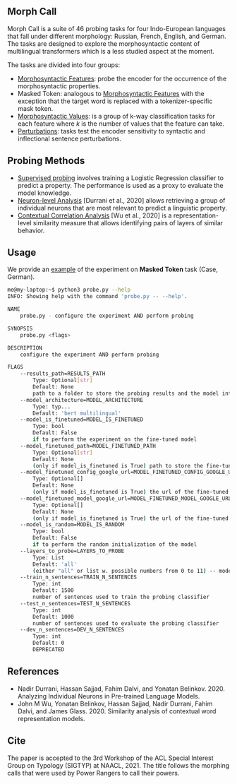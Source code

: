 ## Morph Call
Morph Call is a suite of 46 probing tasks for four Indo-European languages that fall under different morphology: Russian, French, English, and German. The tasks are designed to explore the morphosyntactic content of multilingual transformers which is a less studied aspect at the moment.

The tasks are divided into four groups:

* [Morphosyntactic Features](https://github.com/morphology-probing/morph-call/tree/main/data/morphosyntactic_features): probe the encoder for the occurrence of the morphosyntactic properties.
* Masked Token: analogous to [Morphosyntactic Features](https://github.com/morphology-probing/morph-call/tree/main/data/morphosyntactic_features) with the exception that the target word is replaced with a tokenizer-specific mask token.
* [Morphosyntactic Values](https://github.com/morphology-probing/morph-call/tree/main/data/morphosyntactic_values): is a group of k-way classification tasks for each feature where *k* is the number of values that the feature can take.
* [Perturbations](https://github.com/morphology-probing/morph-call/tree/main/data/perturbations): tasks test the encoder sensitivity to syntactic and inflectional sentence perturbations.

## Probing Methods

* [Supervised probing](https://github.com/morphology-probing/morph-call/tree/main/probing) involves training a Logistic Regression classifier to predict a property. The performance is used as a proxy to evaluate the model knowledge.
* [Neuron-level Analysis](https://github.com/fdalvi/NeuroX) [Durrani et al., 2020] allows retrieving a group of individual neurons that are most relevant to predict a linguistic property.
* [Contextual Correlation Analysis](https://github.com/johnmwu/contextual-corr-analysis/tree/master) [Wu et al., 2020] is a representation-level similarity measure that allows identifying pairs of layers of similar behavior. 

## Usage
We provide an [example](https://github.com/morphology-probing/morph-call/blob/main/examples/case-category-masks-probing.ipynb) of the experiment on **Masked Token** task (Case, German).

```bash
me@my-laptop:~$ python3 probe.py --help
INFO: Showing help with the command 'probe.py -- --help'.

NAME
    probe.py - configure the experiment AND perform probing

SYNOPSIS
    probe.py <flags>

DESCRIPTION
    configure the experiment AND perform probing

FLAGS
    --results_path=RESULTS_PATH
        Type: Optional[str]
        Default: None
        path to a folder to store the probing results and the model intermediate activations
    --model_architecture=MODEL_ARCHITECTURE
        Type: typ...
        Default: 'bert multilingual'
    --model_is_finetuned=MODEL_IS_FINETUNED
        Type: bool
        Default: False
        if to perform the experiment on the fine-tuned model
    --model_finetuned_path=MODEL_FINETUNED_PATH
        Type: Optional[str]
        Default: None
        (only if model_is_finetuned is True) path to store the fine-tuned model
    --model_finetuned_config_google_url=MODEL_FINETUNED_CONFIG_GOOGLE_URL
        Type: Optional[]
        Default: None
        (only if model_is_finetuned is True) the url of the fine-tuned model config if to be downloaded
    --model_finetuned_model_google_url=MODEL_FINETUNED_MODEL_GOOGLE_URL
        Type: Optional[]
        Default: None
        (only if model_is_finetuned is True) the url of the fine-tuned model weights if to be downloaded
    --model_is_random=MODEL_IS_RANDOM
        Type: bool
        Default: False
        if to perform the random initialization of the model
    --layers_to_probe=LAYERS_TO_PROBE
        Type: List
        Default: 'all'
        (either "all" or list w. possible numbers from 0 to 11) -- model layers to probe. e.g.: [1, 3, 11], or "all"
    --train_n_sentences=TRAIN_N_SENTENCES
        Type: int
        Default: 1500
        number of sentences used to train the probing classifier
    --test_n_sentences=TEST_N_SENTENCES
        Type: int
        Default: 1000
        number of sentences used to evaluate the probing classifier
    --dev_n_sentences=DEV_N_SENTENCES
        Type: int
        Default: 0
        DEPRECATED
```

## References
* Nadir Durrani, Hassan Sajjad, Fahim Dalvi, and Yonatan  Belinkov. 2020. Analyzing Individual Neurons  in  Pre-trained  Language  Models.
* John M Wu, Yonatan Belinkov, Hassan Sajjad, Nadir Durrani, Fahim Dalvi, and James Glass. 2020. Similarity analysis of contextual word representation models.


## Cite
The paper is accepted to the 3rd Workshop of the ACL Special Interest Group on Typology (SIGTYP) at NAACL, 2021. The title follows the morphing calls that were used by Power Rangers to call their powers.

